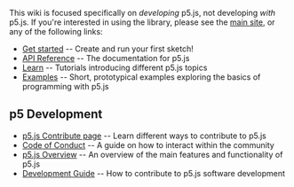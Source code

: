 This wiki is focused specifically on *developing* p5.js, not developing *with* p5.js.  If you're interested in using the library, please see the [main site](http://p5js.org), or any of the following links:  

* [Get started](http://p5js.org/get-started/) -- Create and run your first sketch!  
* [API Reference](http://p5js.org/reference) -- The documentation for p5.js
* [Learn](http://p5js.org/learn/) -- Tutorials introducing different p5.js topics
* [Examples](http://p5js.org/examples/) -- Short, prototypical examples exploring the basics of programming with p5.js


## p5 Development

* [p5.js Contribute page](http://p5js.org/community/) -- Learn different ways to contribute to p5.js
* [Code of Conduct](https://github.com/processing/p5.js/wiki/Code-of-Conduct) -- A guide on how to interact within the community
* [p5.js Overview](https://github.com/processing/p5.js/wiki/p5.js-overview) -- An overview of the main features and functionality of p5.js
* [Development Guide](https://github.com/processing/p5.js/wiki/Development) -- How to contribute to p5.js software development
